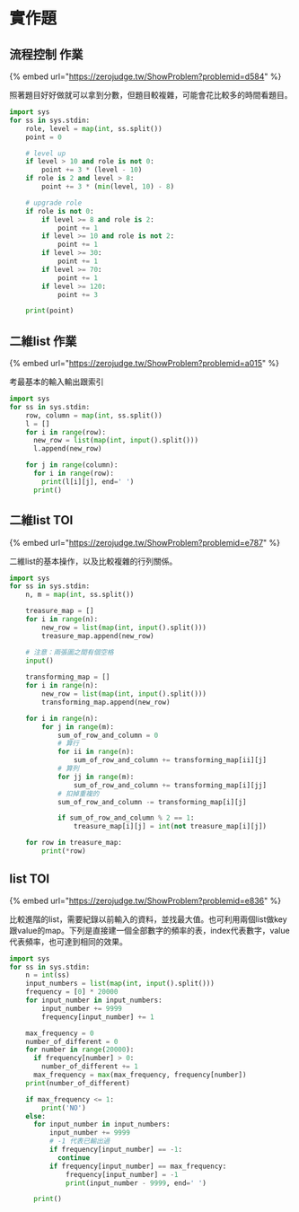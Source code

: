 # 實作題

## 流程控制 作業

{% embed url="https://zerojudge.tw/ShowProblem?problemid=d584" %}

照著題目好好做就可以拿到分數，但題目較複雜，可能會花比較多的時間看題目。

```python
import sys
for ss in sys.stdin:
    role, level = map(int, ss.split())
    point = 0

    # level up
    if level > 10 and role is not 0:
        point += 3 * (level - 10)
    if role is 2 and level > 8:
        point += 3 * (min(level, 10) - 8)

    # upgrade role
    if role is not 0:
        if level >= 8 and role is 2:
            point += 1
        if level >= 10 and role is not 2:
            point += 1
        if level >= 30:
            point += 1
        if level >= 70:
            point += 1
        if level >= 120:
            point += 3

    print(point)
```

## 二維list 作業

{% embed url="https://zerojudge.tw/ShowProblem?problemid=a015" %}

考最基本的輸入輸出跟索引

```python
import sys
for ss in sys.stdin:
    row, column = map(int, ss.split())
    l = []
    for i in range(row):
      new_row = list(map(int, input().split()))
      l.append(new_row)

    for j in range(column):
      for i in range(row):
        print(l[i][j], end=' ')
      print()
```

## 二維list TOI

{% embed url="https://zerojudge.tw/ShowProblem?problemid=e787" %}

二維list的基本操作，以及比較複雜的行列關係。

```python
import sys
for ss in sys.stdin:
    n, m = map(int, ss.split())

    treasure_map = []
    for i in range(n):
        new_row = list(map(int, input().split()))
        treasure_map.append(new_row)

    # 注意：兩張圖之間有個空格
    input()
    
    transforming_map = []
    for i in range(n):
        new_row = list(map(int, input().split()))
        transforming_map.append(new_row)

    for i in range(n):
        for j in range(m):
            sum_of_row_and_column = 0
            # 算行
            for ii in range(n):
                sum_of_row_and_column += transforming_map[ii][j]
            # 算列
            for jj in range(m):
                sum_of_row_and_column += transforming_map[i][jj]
            # 扣掉重複的
            sum_of_row_and_column -= transforming_map[i][j]

            if sum_of_row_and_column % 2 == 1:
                treasure_map[i][j] = int(not treasure_map[i][j])

    for row in treasure_map:
        print(*row)

```

## list TOI

{% embed url="https://zerojudge.tw/ShowProblem?problemid=e836" %}

比較進階的list，需要紀錄以前輸入的資料，並找最大值。也可利用兩個list做key跟value的map。下列是直接建一個全部數字的頻率的表，index代表數字，value代表頻率，也可達到相同的效果。

```python
import sys
for ss in sys.stdin:
    n = int(ss)
    input_numbers = list(map(int, input().split()))
    frequency = [0] * 20000
    for input_number in input_numbers:
        input_number += 9999
        frequency[input_number] += 1

    max_frequency = 0
    number_of_different = 0
    for number in range(20000):
      if frequency[number] > 0:
        number_of_different += 1
      max_frequency = max(max_frequency, frequency[number])
    print(number_of_different)

    if max_frequency <= 1:
        print('NO')
    else:
      for input_number in input_numbers:
          input_number += 9999
          # -1 代表已輸出過
          if frequency[input_number] == -1:
            continue
          if frequency[input_number] == max_frequency:
              frequency[input_number] = -1
              print(input_number - 9999, end=' ')

      print()
```
